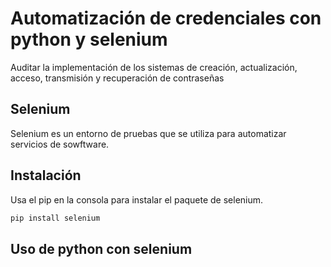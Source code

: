 # Automatización de credenciales con python y selenium
Auditar la implementación de los sistemas de creación, actualización, acceso, transmisión y recuperación de contraseñas

## Selenium 
Selenium es un entorno de pruebas que se utiliza para automatizar servicios de sowftware.

## Instalación
Usa el pip en la consola para instalar el paquete de selenium.

```bash
pip install selenium
```
## Uso de python con selenium


